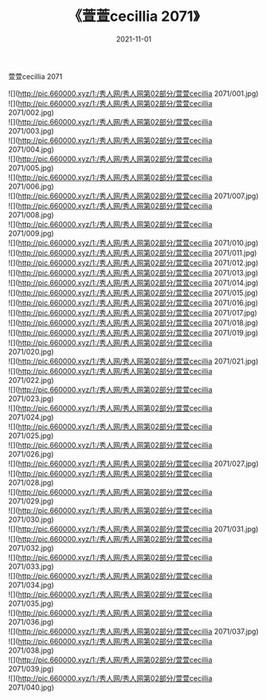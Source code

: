 ﻿---
layout: post
title:  《萱萱cecillia 2071》
date:   2021-11-01
img: http://pic.660000.xyz/1:/秀人网/秀人网第02部分/萱萱cecillia 2071/000.jpg
categories: [美女, 清纯, 唯美]
---

萱萱cecillia 2071

  ![](http://pic.660000.xyz/1:/秀人网/秀人网第02部分/萱萱cecillia 2071/001.jpg) <br> ![](http://pic.660000.xyz/1:/秀人网/秀人网第02部分/萱萱cecillia 2071/002.jpg) <br> ![](http://pic.660000.xyz/1:/秀人网/秀人网第02部分/萱萱cecillia 2071/003.jpg) <br> ![](http://pic.660000.xyz/1:/秀人网/秀人网第02部分/萱萱cecillia 2071/004.jpg) <br> ![](http://pic.660000.xyz/1:/秀人网/秀人网第02部分/萱萱cecillia 2071/005.jpg) <br> ![](http://pic.660000.xyz/1:/秀人网/秀人网第02部分/萱萱cecillia 2071/006.jpg) <br> ![](http://pic.660000.xyz/1:/秀人网/秀人网第02部分/萱萱cecillia 2071/007.jpg) <br> ![](http://pic.660000.xyz/1:/秀人网/秀人网第02部分/萱萱cecillia 2071/008.jpg) <br> ![](http://pic.660000.xyz/1:/秀人网/秀人网第02部分/萱萱cecillia 2071/009.jpg) <br> ![](http://pic.660000.xyz/1:/秀人网/秀人网第02部分/萱萱cecillia 2071/010.jpg) <br> ![](http://pic.660000.xyz/1:/秀人网/秀人网第02部分/萱萱cecillia 2071/011.jpg) <br> ![](http://pic.660000.xyz/1:/秀人网/秀人网第02部分/萱萱cecillia 2071/012.jpg) <br> ![](http://pic.660000.xyz/1:/秀人网/秀人网第02部分/萱萱cecillia 2071/013.jpg) <br> ![](http://pic.660000.xyz/1:/秀人网/秀人网第02部分/萱萱cecillia 2071/014.jpg) <br> ![](http://pic.660000.xyz/1:/秀人网/秀人网第02部分/萱萱cecillia 2071/015.jpg) <br> ![](http://pic.660000.xyz/1:/秀人网/秀人网第02部分/萱萱cecillia 2071/016.jpg) <br> ![](http://pic.660000.xyz/1:/秀人网/秀人网第02部分/萱萱cecillia 2071/017.jpg) <br> ![](http://pic.660000.xyz/1:/秀人网/秀人网第02部分/萱萱cecillia 2071/018.jpg) <br> ![](http://pic.660000.xyz/1:/秀人网/秀人网第02部分/萱萱cecillia 2071/019.jpg) <br> ![](http://pic.660000.xyz/1:/秀人网/秀人网第02部分/萱萱cecillia 2071/020.jpg) <br> ![](http://pic.660000.xyz/1:/秀人网/秀人网第02部分/萱萱cecillia 2071/021.jpg) <br> ![](http://pic.660000.xyz/1:/秀人网/秀人网第02部分/萱萱cecillia 2071/022.jpg) <br> ![](http://pic.660000.xyz/1:/秀人网/秀人网第02部分/萱萱cecillia 2071/023.jpg) <br> ![](http://pic.660000.xyz/1:/秀人网/秀人网第02部分/萱萱cecillia 2071/024.jpg) <br> ![](http://pic.660000.xyz/1:/秀人网/秀人网第02部分/萱萱cecillia 2071/025.jpg) <br> ![](http://pic.660000.xyz/1:/秀人网/秀人网第02部分/萱萱cecillia 2071/026.jpg) <br> ![](http://pic.660000.xyz/1:/秀人网/秀人网第02部分/萱萱cecillia 2071/027.jpg) <br> ![](http://pic.660000.xyz/1:/秀人网/秀人网第02部分/萱萱cecillia 2071/028.jpg) <br> ![](http://pic.660000.xyz/1:/秀人网/秀人网第02部分/萱萱cecillia 2071/029.jpg) <br> ![](http://pic.660000.xyz/1:/秀人网/秀人网第02部分/萱萱cecillia 2071/030.jpg) <br> ![](http://pic.660000.xyz/1:/秀人网/秀人网第02部分/萱萱cecillia 2071/031.jpg) <br> ![](http://pic.660000.xyz/1:/秀人网/秀人网第02部分/萱萱cecillia 2071/032.jpg) <br> ![](http://pic.660000.xyz/1:/秀人网/秀人网第02部分/萱萱cecillia 2071/033.jpg) <br> ![](http://pic.660000.xyz/1:/秀人网/秀人网第02部分/萱萱cecillia 2071/034.jpg) <br> ![](http://pic.660000.xyz/1:/秀人网/秀人网第02部分/萱萱cecillia 2071/035.jpg) <br> ![](http://pic.660000.xyz/1:/秀人网/秀人网第02部分/萱萱cecillia 2071/036.jpg) <br> ![](http://pic.660000.xyz/1:/秀人网/秀人网第02部分/萱萱cecillia 2071/037.jpg) <br> ![](http://pic.660000.xyz/1:/秀人网/秀人网第02部分/萱萱cecillia 2071/038.jpg) <br> ![](http://pic.660000.xyz/1:/秀人网/秀人网第02部分/萱萱cecillia 2071/039.jpg) <br> ![](http://pic.660000.xyz/1:/秀人网/秀人网第02部分/萱萱cecillia 2071/040.jpg) <br>
